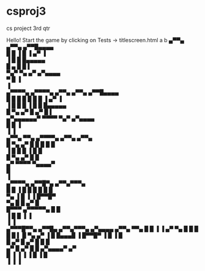 # csproj3
cs project 3rd qtr

Hello! Start the game by clicking on Tests -> titlescreen.html
a         b
 ▄▀▀▄    ▄▀▀▄  ▄▀▀█▄▄▄▄                        
█   █    ▐  █ ▐  ▄▀   ▐                        
▐  █        █   █▄▄▄▄▄                         
  █   ▄    █    █    ▌                         
   ▀▄▀ ▀▄ ▄▀   ▄▀▄▄▄▄                          
         ▀     █    ▐                          
               ▐                               
 ▄▀▀▀▀▄    ▄▀▀▀▀▄   ▄▀▀▄ ▄▀▀▄  ▄▀▀█▄▄▄▄        
█    █    █      █ █   █    █ ▐  ▄▀   ▐        
▐    █    █      █ ▐  █    █    █▄▄▄▄▄         
    █     ▀▄    ▄▀    █   ▄▀    █    ▌         
  ▄▀▄▄▄▄▄▄▀ ▀▀▀▀       ▀▄▀     ▄▀▄▄▄▄          
  █                            █    ▐          
  ▐                            ▐               
 ▄▀▀▄ ▀▀▄  ▄▀▀▀▀▄   ▄▀▀▄ ▄▀▀▄                  
█   ▀▄ ▄▀ █      █ █   █    █                  
▐     █   █      █ ▐   █    █                   
      █   ▀▄    ▄▀    █    █                    
    ▄▀      ▀▀▀▀      ▀▄▄▄▄▀                   
    █                                          
    ▐                                          
 ▄▀▀▀▀▄  ▄▀▀█▀▄    ▄▀▀▄▀▀▀▄                    
█ █   ▐ █   █  █  █   █   █                    
   ▀▄   ▐   █  ▐  ▐  █▀▀█▀                     
▀▄   █      █      ▄▀    █                     
 █▀▀▀    ▄▀▀▀▀▀▄  █     █                      
 ▐      █       █ ▐     ▐                      
        ▐       ▐                              
 ▄▀▀▀█▀▀▄  ▄▀▀█▄   ▄▀▀▄▀▀▀▄  ▄▀▄▄▄▄   ▄▀▀▄ ▀▀▄ 
█    █  ▐ ▐ ▄▀ ▀▄ █   █   █ █ █    ▌ █   ▀▄ ▄▀ 
▐   █       █▄▄▄█ ▐  █▀▀█▀  ▐ █      ▐     █   
   █       ▄▀   █  ▄▀    █    █            █   
 ▄▀       █   ▄▀  █     █    ▄▀▄▄▄▄▀     ▄▀    
█         ▐   ▐   ▐     ▐   █     ▐      █     
▐                           ▐            ▐     
